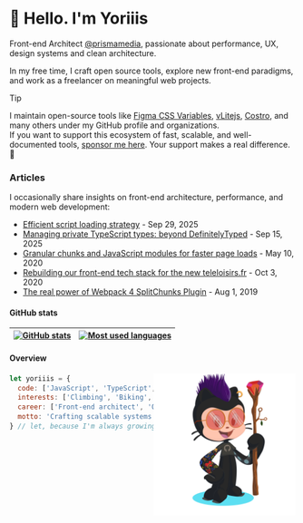 # 👋 Hello. I'm Yoriiis

Front-end Architect [@prismamedia](https://github.com/prismamedia), passionate about performance, UX, design systems and clean architecture.

In my free time, I craft open source tools, explore new front-end paradigms, and work as a freelancer on meaningful web projects.

> [!TIP]
> I maintain open-source tools like [Figma CSS Variables](https://www.figma.com/community/plugin/1474166340745390696/figma-css-variables), [vLitejs](https://vlite.js.org), [Costro](https://costro.js.org), and many others under my GitHub profile and organizations.  
> If you want to support this ecosystem of fast, scalable, and well-documented tools, [sponsor me here](https://github.com/sponsors/yoriiis). Your support makes a real difference. 🙏

### Articles

I occasionally share insights on front-end architecture, performance, and modern web development:

- [Efficient script loading strategy](https://dev.to/yoriiis/efficient-script-loading-strategy-12ik) - Sep 29, 2025
- [Managing private TypeScript types: beyond DefinitelyTyped](https://dev.to/yoriiis/managing-private-typescript-types-beyond-definitelytyped-4lk3) - Sep 15, 2025
- [Granular chunks and JavaScript modules for faster page loads](https://dev.to/yoriiis/granular-chunks-and-javascript-modules-for-faster-page-loads-4pd9) - May 10, 2020
- [Rebuilding our front-end tech stack for the new teleloisirs.fr](https://dev.to/yoriiis/rebuilding-our-front-end-tech-stack-for-the-new-teleloisirs-fr-442m) - Oct 3, 2020
- [The real power of Webpack 4 SplitChunks Plugin](https://medium.com/prisma-media/the-real-power-of-webpack-4-splitchunks-plugin-fad097c45ba0) - Aug 1, 2019

#### GitHub stats

| <a href="https://github.com/yoriiis/github-readme-stats"><img src="https://github-readme-stats-yoriiis.vercel.app/api?username=yoriiis&show_icons=true&theme=github_dark&locale=en&count_private=true&rank_icon=github" alt="GitHub stats" /></a> | <a href="https://github.com/yoriiis/github-readme-stats"><img src="https://github-readme-stats-yoriiis.vercel.app/api/top-langs?username=yoriiis&show_icons=false&theme=github_dark&locale=en&layout=compact&langs_count=5" alt="Most used languages" /></a> |
| ------------------------------------------------------------------------------------------------------------------------------------------------------------------------------------------------------------------------------------------------- | ------------------------------------------------------------------------------------------------------------------------------------------------------------------------------------------------------------------------------------------------------------ |

#### Overview

<img align='right' src="https://github.com/yoriiis/yoriiis/blob/main/octocat.png" width="250">

```javascript
let yoriiis = {
  code: ['JavaScript', 'TypeScript', 'Node.js', 'Python', 'DevOps'],
  interests: ['Climbing', 'Biking', 'Skiing', 'Music', 'Plants'],
  career: ['Front-end architect', 'Open source developer'],
  motto: 'Crafting scalable systems and open source projects'
} // let, because I'm always growing — just like my plant collection 🌿
```

